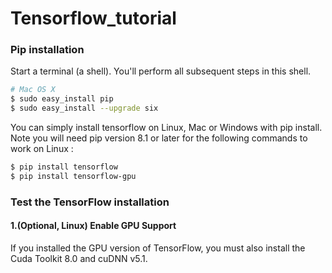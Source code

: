 # Tensorflow_tutorial

### Pip installation

Start a terminal (a shell). You'll perform all subsequent steps in this shell.
```bash
# Mac OS X
$ sudo easy_install pip
$ sudo easy_install --upgrade six
```
You can simply install tensorflow on Linux, Mac or Windows with pip install. Note you will need pip version 8.1 or later for the following commands to work on Linux :
```bash
$ pip install tensorflow
$ pip install tensorflow-gpu
```

### Test the TensorFlow installation
#### 1.(Optional, Linux) Enable GPU Support

If you installed the GPU version of TensorFlow, you must also install the Cuda Toolkit 8.0 and cuDNN v5.1. 



